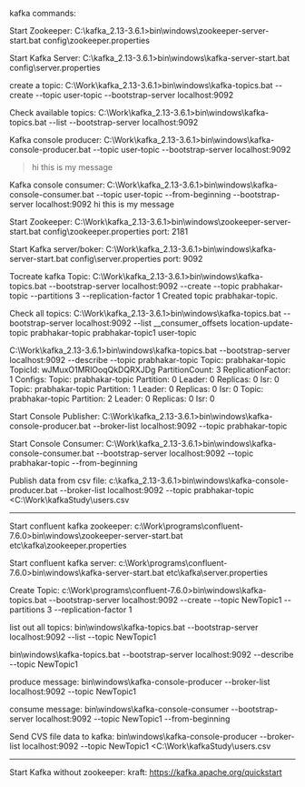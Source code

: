 kafka commands:

Start Zookeeper:
C:\kafka_2.13-3.6.1>bin\windows\zookeeper-server-start.bat config\zookeeper.properties

Start Kafka Server:
C:\kafka_2.13-3.6.1>bin\windows\kafka-server-start.bat config\server.properties

create a topic:
C:\Work\kafka_2.13-3.6.1>bin\windows\kafka-topics.bat --create --topic user-topic --bootstrap-server localhost:9092

Check available topics:
C:\Work\kafka_2.13-3.6.1>bin\windows\kafka-topics.bat --list --bootstrap-server localhost:9092


Kafka console producer:
C:\Work\kafka_2.13-3.6.1>bin\windows\kafka-console-producer.bat --topic user-topic --bootstrap-server localhost:9092
>hi
>this is my message

Kafka console consumer:
C:\Work\kafka_2.13-3.6.1>bin\windows\kafka-console-consumer.bat --topic user-topic --from-beginning --bootstrap-server localhost:9092
hi
this is my message

Start Zookeeper:
C:\Work\kafka_2.13-3.6.1>bin\windows\zookeeper-server-start.bat config\zookeeper.properties
port: 2181

Start Kafka server/boker:
C:\Work\kafka_2.13-3.6.1>bin\windows\kafka-server-start.bat config\server.properties
port: 9092

Tocreate kafka Topic:
C:\Work\kafka_2.13-3.6.1>bin\windows\kafka-topics.bat --bootstrap-server localhost:9092 --create --topic prabhakar-topic --partitions 3 --replication-factor 1
Created topic prabhakar-topic.

Check all topics:
C:\Work\kafka_2.13-3.6.1>bin\windows\kafka-topics.bat --bootstrap-server localhost:9092 --list
__consumer_offsets
location-update-topic
prabhakar-topic
prabhakar-topic1
user-topic

C:\Work\kafka_2.13-3.6.1>bin\windows\kafka-topics.bat --bootstrap-server localhost:9092 --describe --topic prabhakar-topic
Topic: prabhakar-topic  TopicId: wJMuxO1MRlOoqQkDQRXJDg PartitionCount: 3       ReplicationFactor: 1    Configs:
Topic: prabhakar-topic  Partition: 0    Leader: 0       Replicas: 0     Isr: 0
Topic: prabhakar-topic  Partition: 1    Leader: 0       Replicas: 0     Isr: 0
Topic: prabhakar-topic  Partition: 2    Leader: 0       Replicas: 0     Isr: 0


Start Console Publisher:
C:\Work\kafka_2.13-3.6.1>bin\windows\kafka-console-producer.bat --broker-list localhost:9092 --topic prabhakar-topic

Start Console Consumer:
C:\Work\kafka_2.13-3.6.1>bin\windows\kafka-console-consumer.bat --bootstrap-server localhost:9092 --topic prabhakar-topic --from-beginning

Publish data from csv file:
c:\kafka_2.13-3.6.1>bin\windows\kafka-console-producer.bat --broker-list localhost:9092 --topic prabhakar-topic <C:\Work\kafkaStudy\users.csv

************************************************************************************************************************************
Start confluent kafka zookeeper:
c:\Work\programs\confluent-7.6.0>bin\windows\zookeeper-server-start.bat etc\kafka\zookeeper.properties

Start confluent kafka server:
c:\Work\programs\confluent-7.6.0>bin\windows\kafka-server-start.bat etc\kafka\server.properties

Create Topic:
c:\Work\programs\confluent-7.6.0>bin\windows\kafka-topics.bat --bootstrap-server localhost:9092 --create --topic NewTopic1 --partitions 3 --replication-factor 1

list out all topics:
bin\windows\kafka-topics.bat --bootstrap-server localhost:9092 --list --topic NewTopic1

bin\windows\kafka-topics.bat --bootstrap-server localhost:9092 --describe --topic NewTopic1

produce message:
bin\windows\kafka-console-producer --broker-list localhost:9092 --topic NewTopic1

consume message:
bin\windows\kafka-console-consumer --bootstrap-server localhost:9092 --topic NewTopic1 --from-beginning

Send CVS file data to kafka:
bin\windows\kafka-console-producer --broker-list localhost:9092 --topic NewTopic1 <C:\Work\kafkaStudy\users.csv

************************************************************************************************************************************
Start Kafka without zookeeper: kraft: https://kafka.apache.org/quickstart


